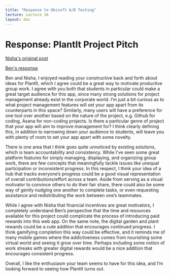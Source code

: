 ```yaml
---
title: "Response to Ubisoft A/B Testing"
lecture: Lecture 16
layout: doc
---
```


# Response: PlantIt Project Pitch

[Nisha's original post](https://nisha-nathan.github.io/portfolio-nisha/blogs/blog5.html)

[Ben's response](https://therealnalm.github.io/portfolio-bsheres/blogs/blog3.html)

Ben and Nisha, I enjoyed reading your constructive back and forth about ideas for PlantIt, which I agree could be a great way to motivate productive group work. I agree with you both that students in particular could make a great target audience for this app, since many strong solutions for project management already exist in the corporate world. I’m just a bit curious as to what project management features will set your app apart from its counterparts in this space? Similarly, many users will have a preference for one tool over another based on the nature of the project, e.g. Github for coding, Asana for non-coding projects. Is there a particular genre of project that your app will aim to improve management for? I think clearly defining this, in addition to narrowing down your audience to students, will leave you with plenty of room to set your app apart with some novelty.

There is one area that I think goes quite unnoticed by existing solutions, which is team accountability and consistency. While I’ve seen some great platform features for simply managing, displaying, and organizing group work, there are few concepts that meaningfully tackle issues like unequal participation or inconsistent progress. In this respect, I think your idea of a hub that tracks everyone’s progress could be a good visual representation of overall contributions/effort across a team. Aside from serving as a visual motivator to convince others to do their fair share, there could also be some way of gently nudging one another to complete tasks, or even requesting assistance and redistributing the work between one’s teammates.

While I agree with Nisha that financial incentives are great motivators, I completely understand Ben’s perspective that the time and resources available for this project could complicate the process of introducing paid rewards into this web app. On the same note, the digital garden and plant rewards could be a cute addition that encourages continued progress. I think gamifying completion this way could be effective, and it reminds me of many mobile games where the addictiveness comes from nourishing some virtual world and seeing it grow over time. Perhaps including some notion of work streaks with greater digital rewards would be a nice addition that encourages consistent progress.

Overall, I like the enthusiasm your team seems to have for this idea, and I’m looking forward to seeing how PlantIt turns out.
